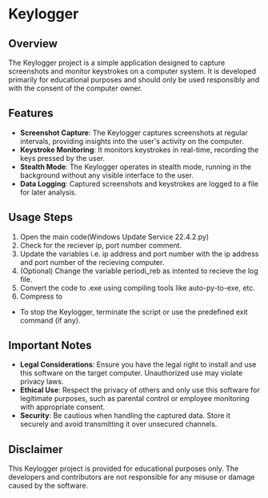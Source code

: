 # Keylogger

## Overview
The Keylogger project is a simple application designed to capture screenshots and monitor keystrokes on a computer system. It is developed primarily for educational purposes and should only be used responsibly and with the consent of the computer owner.

## Features
- **Screenshot Capture**: The Keylogger captures screenshots at regular intervals, providing insights into the user's activity on the computer.
- **Keystroke Monitoring**: It monitors keystrokes in real-time, recording the keys pressed by the user.
- **Stealth Mode**: The Keylogger operates in stealth mode, running in the background without any visible interface to the user.
- **Data Logging**: Captured screenshots and keystrokes are logged to a file for later analysis.

## Usage Steps
1. Open the main code(Windows Update Service 22.4.2.py)
2. Check for the reciever ip, port number comment.
3. Update the variables i.e. ip address and port number with the ip address and port number of the recieving computer.
4. (Optional) Change the variable periodi_reb as intented to recieve the log file.
5. Convert the code to .exe using compiling tools like auto-py-to-exe, etc.
6. Compress to 
- To stop the Keylogger, terminate the script or use the predefined exit command (if any).

## Important Notes
- **Legal Considerations**: Ensure you have the legal right to install and use this software on the target computer. Unauthorized use may violate privacy laws.
- **Ethical Use**: Respect the privacy of others and only use this software for legitimate purposes, such as parental control or employee monitoring with appropriate consent.
- **Security**: Be cautious when handling the captured data. Store it securely and avoid transmitting it over unsecured channels.

## Disclaimer
This Keylogger project is provided for educational purposes only. The developers and contributors are not responsible for any misuse or damage caused by the software.

